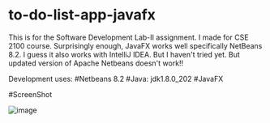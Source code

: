 # to-do-list-app-javafx

This is for the Software Development Lab-II assignment. I made for CSE 2100 course. Surprisingly enough, JavaFX works well specifically NetBeans 8.2. I guess it also works with IntelliJ IDEA. But I haven't tried yet. But updated version of Apache Netbeans doesn't work!!

Development uses:
#Netbeans 8.2
#Java: jdk1.8.0_202
#JavaFX

#ScreenShot

![image](https://github.com/abu-dojana/to-do-list-app-javafx/assets/101546674/04f49557-deb9-4fb5-8466-4dadac58e6ee)
